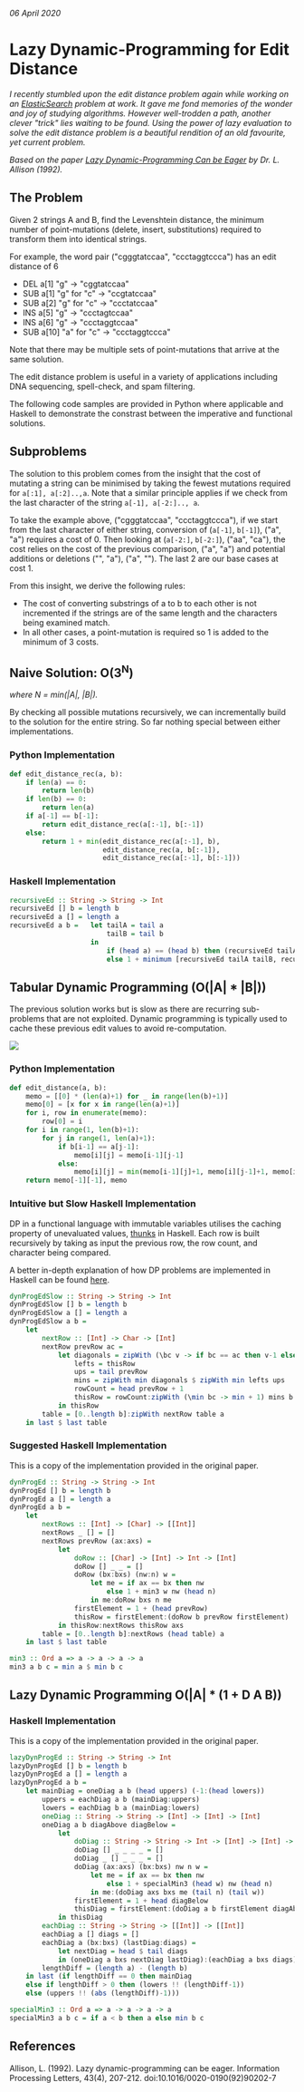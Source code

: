 _06 April 2020_
# Lazy Dynamic-Programming for Edit Distance
_I recently stumbled upon the edit distance problem again while working on an [ElasticSearch](https://www.elastic.co/guide/en/elasticsearch/reference/7.6/query-dsl-fuzzy-query.html) problem at work. It gave me fond memories of the wonder and joy of studying algorithms. However well-trodden a path, another clever "trick" lies waiting to be found. Using the power of lazy evaluation to solve the edit distance problem is a beautiful rendition of an old favourite, yet current problem._

_Based on the paper [Lazy Dynamic-Programming Can be Eager](http://users.monash.edu/~lloyd/tildeStrings/Alignment/92.IPL.html) by Dr. L. Allison (1992)._

## The Problem
Given 2 strings A and B, find the Levenshtein distance, the minimum number of point-mutations (delete, insert, substitutions) required to transform them into identical strings.

For example, the word pair ("cgggtatccaa", "ccctaggtccca") has an edit distance of 6

- DEL a[1] "g" -> "cggtatccaa"
- SUB a[1] "g" for "c" -> "ccgtatccaa"
- SUB a[2] "g" for "c" -> "ccctatccaa"
- INS a[5] "g" -> "ccctagtccaa"
- INS a[6] "g" -> "ccctaggtccaa"
- SUB a[10] "a" for "c" -> "ccctaggtccca"
  
Note that there may be multiple sets of point-mutations that arrive at the same solution.

The edit distance problem is useful in a variety of applications including DNA sequencing, spell-check, and spam filtering.

The following code samples are provided in Python where applicable and Haskell to demonstrate the constrast between the imperative and functional solutions.

## Subproblems

The solution to this problem comes from the insight that the cost of mutating a string can be minimised by taking the fewest mutations required for `a[:1], a[:2]..,a`. Note that a similar principle applies if we check from the last character of the string `a[-1], a[-2:].., a`.

To take the example above, ("cgggtatccaa", "ccctaggtccca"), if we start from the last character of either string, conversion of (`a[-1]`, `b[-1]`), ("a", "a") requires a cost of 0. Then looking at  (`a[-2:]`, `b[-2:]`), ("aa", "ca"), the cost relies on the cost of the previous comparison, ("a", "a") and potential additions or deletions ("", "a"), ("a", ""). The last 2 are our base cases at cost 1.

From this insight, we derive the following rules:

- The cost of converting substrings of a to b to each other is not incremented if the strings are of the same length and the characters being examined match. 
- In all other cases, a point-mutation is required so 1 is added to the minimum of 3 costs.

## Naive Solution: O(3<sup>N</sup>)
_where N = min(|A|, |B|)._

By checking all possible mutations recursively, we can incrementally build to the solution for the entire string. So far nothing special between either implementations.

### Python Implementation
```py
def edit_distance_rec(a, b):
    if len(a) == 0:
        return len(b)
    if len(b) == 0:
        return len(a)
    if a[-1] == b[-1]:
        return edit_distance_rec(a[:-1], b[:-1])
    else:
        return 1 + min(edit_distance_rec(a[:-1], b),
                       edit_distance_rec(a, b[:-1]),
                       edit_distance_rec(a[:-1], b[:-1]))
```

### Haskell Implementation
```hs
recursiveEd :: String -> String -> Int
recursiveEd [] b = length b
recursiveEd a [] = length a
recursiveEd a b =   let tailA = tail a
                        tailB = tail b
                    in
                        if (head a) == (head b) then (recursiveEd tailA tailB) 
                        else 1 + minimum [recursiveEd tailA tailB, recursiveEd tailA b, recursiveEd a tailB]
```

## Tabular Dynamic Programming (O(|A| * |B|))
The previous solution works but is slow as there are recurring sub-problems that are not exploited. Dynamic programming is typically used to cache these previous edit values to avoid re-computation.

![](md-assets/inkedtable.jpg)

### Python Implementation
```py
def edit_distance(a, b):
    memo = [[0] * (len(a)+1) for _ in range(len(b)+1)]
    memo[0] = [x for x in range(len(a)+1)]
    for i, row in enumerate(memo):
        row[0] = i
    for i in range(1, len(b)+1):
        for j in range(1, len(a)+1):
            if b[i-1] == a[j-1]:
                memo[i][j] = memo[i-1][j-1]
            else:
                memo[i][j] = min(memo[i-1][j]+1, memo[i][j-1]+1, memo[i-1][j-1]+1)
    return memo[-1][-1], memo
```

### Intuitive but Slow Haskell Implementation
DP in a functional language with immutable variables utilises the caching property of unevaluated values, [thunks](https://wiki.haskell.org/Thunk) in Haskell. Each row is built recursively by taking as input the previous row, the row count, and character being compared.

A better in-depth explanation of how DP problems are implemented in Haskell can be found [here](http://travis.athougies.net/posts/2018-05-05-dynamic-programming-is-recursion.html). 

```hs
dynProgEdSlow :: String -> String -> Int
dynProgEdSlow [] b = length b
dynProgEdSlow a [] = length a
dynProgEdSlow a b = 
    let 
        nextRow :: [Int] -> Char -> [Int]
        nextRow prevRow ac = 
            let diagonals = zipWith (\bc v -> if bc == ac then v-1 else v) b prevRow
                lefts = thisRow
                ups = tail prevRow
                mins = zipWith min diagonals $ zipWith min lefts ups
                rowCount = head prevRow + 1
                thisRow = rowCount:zipWith (\min bc -> min + 1) mins b
            in thisRow
        table = [0..length b]:zipWith nextRow table a
    in last $ last table
```

### Suggested Haskell Implementation
This is a copy of the implementation provided in the original paper.
```hs
dynProgEd :: String -> String -> Int
dynProgEd [] b = length b
dynProgEd a [] = length a
dynProgEd a b = 
    let 
        nextRows :: [Int] -> [Char] -> [[Int]]
        nextRows _ [] = []
        nextRows prevRow (ax:axs) = 
            let 
                doRow :: [Char] -> [Int] -> Int -> [Int]
                doRow [] _ _ = []
                doRow (bx:bxs) (nw:n) w =
                    let me = if ax == bx then nw 
                        else 1 + min3 w nw (head n)
                    in me:doRow bxs n me
                firstElement = 1 + (head prevRow)
                thisRow = firstElement:(doRow b prevRow firstElement)
            in thisRow:nextRows thisRow axs
        table = [0..length b]:nextRows (head table) a
    in last $ last table
```

```hs
min3 :: Ord a => a -> a -> a -> a
min3 a b c = min a $ min b c
```

## Lazy Dynamic Programming O(|A| * (1 + D A B)) 
### Haskell Implementation
This is a copy of the implementation provided in the original paper.
```hs
lazyDynProgEd :: String -> String -> Int
lazyDynProgEd [] b = length b
lazyDynProgEd a [] = length a
lazyDynProgEd a b = 
    let mainDiag = oneDiag a b (head uppers) (-1:(head lowers))
        uppers = eachDiag a b (mainDiag:uppers)
        lowers = eachDiag b a (mainDiag:lowers)
        oneDiag :: String -> String -> [Int] -> [Int] -> [Int]
        oneDiag a b diagAbove diagBelow =
            let 
                doDiag :: String -> String -> Int -> [Int] -> [Int] -> [Int]
                doDiag [] _ _ _ _ = []
                doDiag _ [] _ _ _ = []
                doDiag (ax:axs) (bx:bxs) nw n w =
                    let me = if ax == bx then nw
                        else 1 + specialMin3 (head w) nw (head n)
                    in me:(doDiag axs bxs me (tail n) (tail w))
                firstElement = 1 + head diagBelow
                thisDiag = firstElement:(doDiag a b firstElement diagAbove (tail diagBelow))
            in thisDiag
        eachDiag :: String -> String -> [[Int]] -> [[Int]]
        eachDiag a [] diags = []
        eachDiag a (bx:bxs) (lastDiag:diags) =
            let nextDiag = head $ tail diags
            in (oneDiag a bxs nextDiag lastDiag):(eachDiag a bxs diags)
        lengthDiff = (length a) - (length b)
    in last (if lengthDiff == 0 then mainDiag 
    else if lengthDiff > 0 then (lowers !! (lengthDiff-1)) 
    else (uppers !! (abs (lengthDiff)-1)))
```

```hs
specialMin3 :: Ord a => a -> a -> a -> a
specialMin3 a b c = if a < b then a else min b c
```

## References
Allison, L. (1992). Lazy dynamic-programming can be eager. Information Processing Letters, 43(4), 207-212. doi:10.1016/0020-0190(92)90202-7